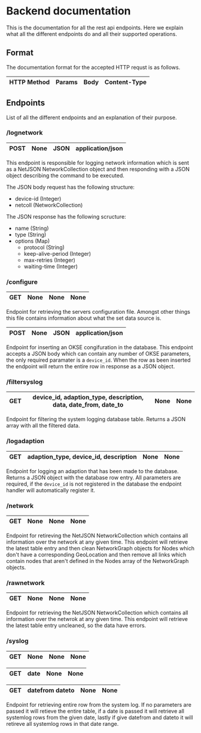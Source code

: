 # Backend documentation

This is the documentation for all the rest api endpoints.
Here we explain what all the different endpoints do and all their supported operations.

## Format
The documentation format for the accepted HTTP requst is as follows.

| HTTP Method | Params | Body | Content-Type  |
| ----------- |--------|------| ------------- |

## Endpoints

List of all the different endpoints and an explanation of their purpose.

### /lognetwork


| POST | None | JSON | application/json |
|------|------|------|------------------|

This endpoint is responsible for logging network information which is sent as a
NetJSON NetworkCollection object and then responding with a JSON object describing
the command to be executed.

The JSON body request has the following structure:

- device-id (Integer)
- netcoll (NetworkCollection)

The JSON response has the following scructure:

- name (String)
- type (String)
- options (Map)
  - protocol (String)
  - keep-alive-period (Integer)
  - max-retries (Integer)
  - waiting-time (Integer)

### /configure

| GET | None | None | None |
|-----|------|------|------|

Endpoint for retrieving the servers configuration file. Amongst other things this file
contains information about what the set data source is.

| POST | None | JSON | application/json |
|------|------|------|------------------|

Endpoint for inserting an OKSE congifuration in the database. This endpoint accepts
a JSON body which can contain any number of OKSE parameters, the only required paramater
is a `device_id`. When the row as been inserted the endpoint will return the entire row
in response as a JSON object.


### /filtersyslog

| GET | device_id, adaption_type, description, data, date_from, date_to | None | None |
|-----|-----------------------------------------------------------------|------|------|

Endpoint for filtering the system logging database table. Returns a JSON array with all
the filtered data.

### /logadaption

| GET | adaption_type, device_id, description | None | None |
|-----|---------------------------------------|------|------|

Endpoint for logging an adaption that has been made to the database. Returns a JSON object
with the database row entry. All parameters are required, if the `device_id` is not
registered in the database the endpoint handler will automatically register it.

### /network

| GET | None | None | None |
|-----|------|------|------|

Endpoint for retireving the NetJSON NetworkCollection which contains all information over
the network at any given time. This endpoint will retrieve the latest table entry and
then clean NetworkGraph objects for Nodes which don't have a corresponding GeoLocation
and then remove all links which contain nodes that aren't defined in the Nodes array of
the NetworkGraph objects.

### /rawnetwork

| GET | None | None | None |
|-----|------|------|------|

Endpoint for retrieving the NetJSON NetworkCollection which contains all information over
the netwrok at any given time. This endpoint will retrieve the latest table entry
uncleaned, so the data have errors.


### /syslog

| GET |       None      | None | None |
|-----|-----------------|------|------|

| GET |       date      | None | None |
|-----|-----------------|------|------|

| GET | datefrom dateto | None | None |
|-----|-----------------|------|------|

Endpoint for retrieving entire row from the system log. If no parameters are passed it
will retieve the entire table, if a date is passed it will retrieve all systemlog rows
from the given date, lastly if give datefrom and dateto it will retireve all systemlog
rows in that date range.
